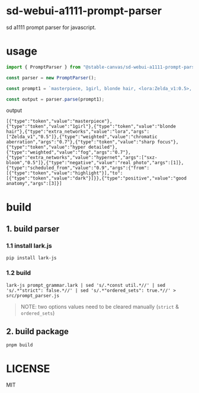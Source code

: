 # sd-webui-a1111-prompt-parser
sd a1111 prompt parser for javascript.

# usage

```ts
import { PromptParser } from "@stable-canvas/sd-webui-a1111-prompt-parser";

const parser = new PromptParser();

const prompt1 = `masterpiece, 1girl, blonde hair, <lora:Zelda_v1:0.5>, (chromatic aberration:0.7), sharp focus, hyper detailed, (fog:0.7), <hypernet:sxz-bloom:0.5>, [real photo], [highlight:dark:0.9], (((good anatomy)))`;

const output = parser.parse(prompt1);
```

output
```
[{"type":"token","value":"masterpiece"},{"type":"token","value":"1girl"},{"type":"token","value":"blonde hair"},{"type":"extra_networks","value":"lora","args":["Zelda_v1","0.5"]},{"type":"weighted","value":"chromatic aberration","args":"0.7"},{"type":"token","value":"sharp focus"},{"type":"token","value":"hyper detailed"},{"type":"weighted","value":"fog","args":"0.7"},{"type":"extra_networks","value":"hypernet","args":["sxz-bloom","0.5"]},{"type":"negative","value":"real photo","args":[1]},{"type":"scheduled_from","value":"0.9","args":{"from":[{"type":"token","value":"highlight"}],"to":[{"type":"token","value":"dark"}]}},{"type":"positive","value":"good anatomy","args":[3]}]
```

# build

## 1. build parser

### 1.1 install lark.js
```
pip install lark-js
```

### 1.2 build
```
lark-js prompt_grammar.lark | sed 's/.*const util.*//' | sed 's/.*"strict": false.*//' | sed 's/.*"ordered_sets": true.*//' > src/prompt_parser.js
```

> NOTE: two options values need to be cleared manually (`strict` & `ordered_sets`)

## 2. build package
```
pnpm build
```

# LICENSE
MIT
